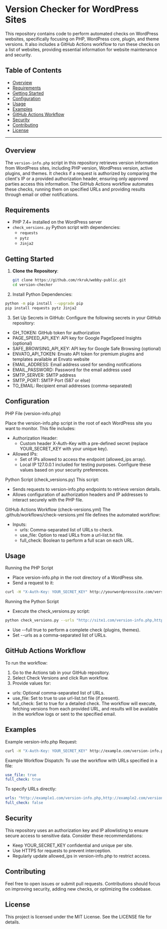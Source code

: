 # Version Checker for WordPress Sites

This repository contains code to perform automated checks on WordPress websites, specifically focusing on PHP, WordPress core, plugin, and theme versions. It also includes a GitHub Actions workflow to run these checks on a list of websites, providing essential information for website maintenance and security.

## Table of Contents

- [Overview](#overview)
- [Requirements](#requirements)
- [Getting Started](#getting-started)
- [Configuration](#configuration)
- [Usage](#usage)
- [Examples](#examples)
- [GitHub Actions Workflow](#github-actions-workflow)
- [Security](#security)
- [Contributing](#contributing)
- [License](#license)

---

## Overview

The `version-info.php` script in this repository retrieves version information from WordPress sites, including PHP version, WordPress version, active plugins, and themes. It checks if a request is authorized by comparing the client's IP or a provided authorization header, ensuring only approved parties access this information. The GitHub Actions workflow automates these checks, running them on specified URLs and providing results through email or other notifications.

## Requirements

- PHP 7.4+ installed on the WordPress server
- `check_versions.py` Python script with dependencies:
  - `requests`
  - `pytz`
  - `Jinja2`

## Getting Started

1. **Clone the Repository**: 
   ```bash
   git clone https://github.com/rkruk/webby-public.git
   cd version-checker
   ```

2. Install Python Dependencies:

```bash
python -m pip install --upgrade pip
pip install requests pytz Jinja2
```

3. Set Up Secrets in GitHub: Configure the following secrets in your GitHub repository:
- GH_TOKEN: GitHub token for authorization
- PAGE_SPEED_API_KEY: API key for Google PageSpeed Insights (optional)
- SAFE_BROWSING_API_KEY: API key for Google Safe Browsing (optional)
- ENVATO_API_TOKEN: Envato API token for premium plugins and templates available at Envato website
- EMAIL_ADDRESS: Email address used for sending notifications
- EMAIL_PASSWORD: Password for the email address used
- SMTP_SERVER: SMTP address
- SMTP_PORT: SMTP Port (587 or else)
- TO_EMAIL: Recipient email addresses (comma-separated)

## Configuration

PHP File (version-info.php)

Place the version-info.php script in the root of each WordPress site you want to monitor. This file includes:

- Authorization Header:
  - Custom header X-Auth-Key with a pre-defined secret (replace YOUR_SECRET_KEY with your unique key).
- Allowed IPs:
  - Set of IPs allowed to access the endpoint (allowed_ips array).
  - Local IP 127.0.0.1 included for testing purposes.
Configure these values based on your security preferences.

Python Script (check_versions.py)
This script:
- Sends requests to version-info.php endpoints to retrieve version details.
- Allows configuration of authorization headers and IP addresses to interact securely with the PHP file.

GitHub Actions Workflow (check-versions.yml)
The .github/workflows/check-versions.yml file defines the automated workflow:
- Inputs:
  - urls: Comma-separated list of URLs to check.
  - use_file: Option to read URLs from a url-list.txt file.
  - full_check: Boolean to perform a full scan on each URL.

## Usage
Running the PHP Script
- Place version-info.php in the root directory of a WordPress site.
- Send a request to it:
  
```bash
curl -H "X-Auth-Key: YOUR_SECRET_KEY" http://yourwordpresssite.com/version-info.php
```

Running the Python Script
- Execute the check_versions.py script:
```bash
python check_versions.py --urls "http://site1.com/version-info.php,http://site2.com/version-info.php" --full true
```

- Use --full true to perform a complete check (plugins, themes).
- Set --urls as a comma-separated list of URLs.
  
## GitHub Actions Workflow
To run the workflow:

1. Go to the Actions tab in your GitHub repository.
2. Select Check Versions and click Run workflow.
3. Provide values for:
  - urls: Optional comma-separated list of URLs.
  - use_file: Set to true to use url-list.txt file (if present).
  - full_check: Set to true for a detailed check.
The workflow will execute, fetching versions from each provided URL, and results will be available in the workflow logs or sent to the specified email.

## Examples
Example version-info.php Request:

```bash
curl -H "X-Auth-Key: YOUR_SECRET_KEY" http://example.com/version-info.php
```

Example Workflow Dispatch:
To use the workflow with URLs specified in a file:

```yaml
use_file: true
full_check: true
```

To specify URLs directly:

```yaml
urls: "http://example1.com/version-info.php,http://example2.com/version-info.php"
full_check: false
```

## Security
This repository uses an authorization key and IP allowlisting to ensure secure access to sensitive data. Consider these recommendations:

- Keep YOUR_SECRET_KEY confidential and unique per site.
- Use HTTPS for requests to prevent interception.
- Regularly update allowed_ips in version-info.php to restrict access.
  
## Contributing
Feel free to open issues or submit pull requests. Contributions should focus on improving security, adding new checks, or optimizing the codebase.

## License
This project is licensed under the MIT License. See the LICENSE file for details.
